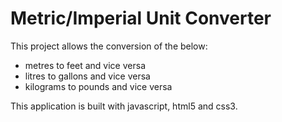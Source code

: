 # Metric/Imperial Unit Converter

This project allows the conversion of the below:

- metres to feet and vice versa
- litres to gallons and vice versa
- kilograms to pounds and vice versa

This application is built with javascript, html5 and css3.
